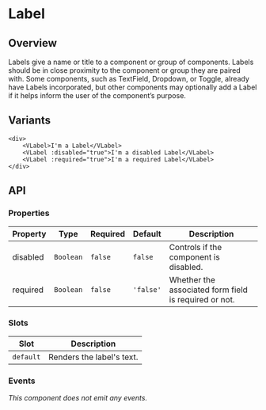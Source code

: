 # Label

## Overview

Labels give a name or title to a component or group of components. Labels should
be in close proximity to the component or group they are paired with. Some
components, such as TextField, Dropdown, or Toggle, already have Labels
incorporated, but other components may optionally add a Label if it helps inform
the user of the component’s purpose.

## Variants

<page-label />

```vue
<div>
    <VLabel>I'm a Label</VLabel>
    <VLabel :disabled="true">I'm a disabled Label</VLabel>
    <VLabel :required="true">I'm a required Label</VLabel>
</div>
```

## API

### Properties

| Property | Type      | Required | Default   | Description                                           |
|----------|-----------|----------|-----------|-------------------------------------------------------|
| disabled | `Boolean` | `false`  | `false`   | Controls if the component is disabled.                |
| required | `Boolean` | `false`  | `'false'` | Whether the associated form field is required or not. |

### Slots

| Slot      | Description                    |
|-----------|--------------------------------|
| `default` | Renders the label's text. |

### Events

*This component does not emit any events.*
